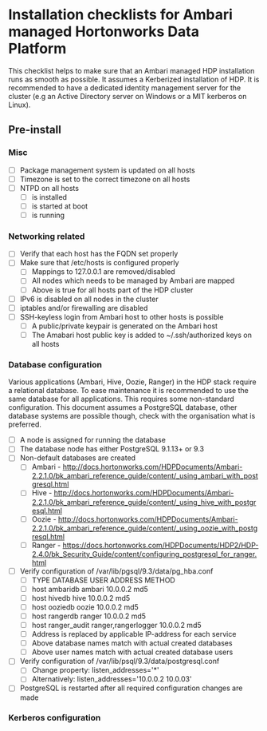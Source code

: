 # Installation checklists for Ambari managed Hortonworks Data Platform

This checklist helps to make sure that an Ambari managed HDP installation runs
as smooth as possible. It assumes a Kerberized installation of HDP. It is
recommended to have a dedicated identity management server for the cluster (e.g
an Active Directory server on Windows or a MIT kerberos on Linux).

## Pre-install

### Misc

* [ ] Package management system is updated on all hosts
* [ ] Timezone is set to the correct timezone on all hosts
* [ ] NTPD on all hosts
    * [ ] is installed
    * [ ] is started at boot
    * [ ] is running

### Networking related

* [ ] Verify that each host has the FQDN set properly
* [ ] Make sure that /etc/hosts is configured properly
    * [ ] Mappings to 127.0.0.1 are removed/disabled
    * [ ] All nodes which needs to be managed by Ambari are mapped
    * [ ] Above is true for all hosts part of the HDP cluster
* [ ] IPv6 is disabled on all nodes in the cluster
* [ ] iptables and/or firewalling are disabled
* [ ] SSH-keyless login from Ambari host to other hosts is possible
    * [ ] A public/private keypair is generated on the Ambari host
    * [ ] The Amabari host public key is added to ~/.ssh/authorized keys on all hosts

### Database configuration

Various applications (Ambari, Hive, Oozie, Ranger) in the HDP stack require a
relational database. To ease maintenance it is recommended to use the same
database for all applications. This requires some non-standard configuration.
This document assumes a PostgreSQL database, other database systems are possible
though, check with the organisation what is preferred.

* [ ] A node is assigned for running the database
* [ ] The database node has either PostgreSQL 9.1.13+ or 9.3
* [ ] Non-default databases are created
    * [ ] Ambari - http://docs.hortonworks.com/HDPDocuments/Ambari-2.2.1.0/bk_ambari_reference_guide/content/_using_ambari_with_postgresql.html
    * [ ] Hive - http://docs.hortonworks.com/HDPDocuments/Ambari-2.2.1.0/bk_ambari_reference_guide/content/_using_hive_with_postgresql.html
    * [ ] Oozie - http://docs.hortonworks.com/HDPDocuments/Ambari-2.2.1.0/bk_ambari_reference_guide/content/_using_oozie_with_postgresql.html
    * [ ] Ranger - https://docs.hortonworks.com/HDPDocuments/HDP2/HDP-2.4.0/bk_Security_Guide/content/configuring_postgresql_for_ranger.html
* [ ] Verify configuration of /var/lib/pgsql/9.3/data/pg_hba.conf
    * [ ] TYPE DATABASE     USER                ADDRESS  METHOD
    * [ ] host ambaridb     ambari              10.0.0.2 md5
    * [ ] host hivedb       hive                10.0.0.2 md5
    * [ ] host ooziedb      oozie               10.0.0.2 md5
    * [ ] host rangerdb     ranger              10.0.0.2 md5
    * [ ] host ranger_audit ranger,rangerlogger 10.0.0.2 md5
    * [ ] Address is replaced by applicable IP-address for each service
    * [ ] Above database names match with actual created databases
    * [ ] Above user names match with actual created database users
* [ ] Verify configuration of /var/lib/psql/9.3/data/postgresql.conf
    * [ ] Change property: listen_addresses='*'
    * [ ]   Alternatively: listen_addresses='10.0.0.2 10.0.03'
* [ ] PostgreSQL is restarted after all required configuration changes are made

### Kerberos configuration
